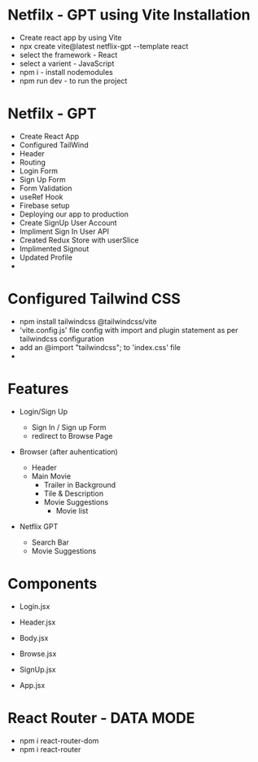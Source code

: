 # Netfilx - GPT using Vite Installation
  - Create react app by using Vite
  - npx create vite@latest netflix-gpt --template react
  - select the framework - React
  - select a varient - JavaScript
  - npm i - install nodemodules
  - npm run dev - to run the project
  
# Netfilx - GPT
  - Create React App
  - Configured TailWind
  - Header
  - Routing
  - Login Form
  - Sign Up Form
  - Form Validation
  - useRef Hook
  - Firebase setup
  - Deploying our app to production
  - Create SignUp User Account
  - Impliment Sign In User API
  - Created Redux Store with userSlice
  - Implimented Signout
  - Updated Profile
  - 




  # Configured Tailwind CSS
  - npm install tailwindcss @tailwindcss/vite
  - 'vite.config.js' file config with import and plugin statement as per tailwindcss configuration
  - add an @import "tailwindcss"; to 'index.css' file
  - 

  # Features
  - Login/Sign Up
    - Sign In / Sign up Form
    - redirect to Browse Page

  - Browser (after auhentication)
    - Header
    - Main Movie
      - Trailer in Background
      - Tile & Description
      - Movie Suggestions
        - Movie list
        
  - Netflix GPT
    - Search Bar
    - Movie Suggestions

# Components 
- Login.jsx
- Header.jsx
- Body.jsx
- Browse.jsx
- SignUp.jsx

- App.jsx

# React Router - DATA MODE

- npm i react-router-dom
- npm i react-router

